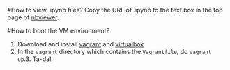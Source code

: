 #How to view .ipynb files?
Copy the URL of .ipynb to the text box in the top page of [nbviewer](http://nbviewer.ipython.org/).

#How to boot the VM environment?
1. Download and install [vagrant](http://www.vagrantup.com/) and 
[virtualbox](https://www.virtualbox.org/)
2. In the `vagrant` directory which contains the `Vagrantfile`, do `vagrant up`.3. Ta-da!

